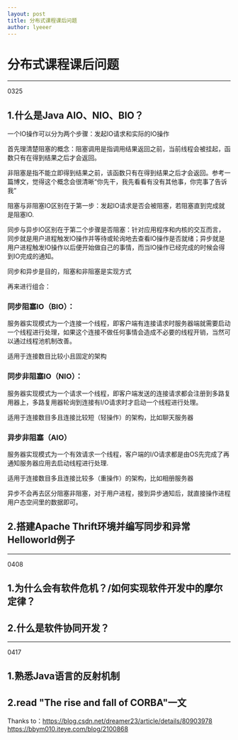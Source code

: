 ```yaml
---
layout: post
title: 分布式课程课后问题
author: lyeeer
---
```


# 分布式课程课后问题

-------------------------
0325
## 1.什么是Java AIO、NIO、BIO？
一个IO操作可以分为两个步骤：发起IO请求和实际的IO操作

首先理清楚阻塞的概念：阻塞调用是指调用结果返回之前，当前线程会被挂起，函数只有在得到结果之后才会返回。

非阻塞是指不能立即得到结果之前，该函数只有在得到结果之后才会返回。参考一篇博文，觉得这个概念会很清晰“你先干，我先看看有没有其他事，你完事了告诉我”

阻塞与非阻塞IO区别在于第一步：发起IO请求是否会被阻塞，若阻塞直到完成就是阻塞IO.

同步与异步IO区别在于第二个步骤是否阻塞：针对应用程序和内核的交互而言，同步就是用户进程触发IO操作并等待或轮询地去查看IO操作是否就绪；异步就是用户进程触发IO操作以后便开始做自己的事情，而当IO操作已经完成的时候会得到IO完成的通知。

同步和异步是目的，阻塞和非阻塞是实现方式

再来进行组合：
### 同步阻塞IO（BIO）：
服务器实现模式为一个连接一个线程，即客户端有连接请求时服务器端就需要启动一个线程进行处理，如果这个连接不做任何事情会造成不必要的线程开销，当然可以通过线程池机制改善。

适用于连接数目比较小且固定的架构

### 同步非阻塞IO（NIO）：
服务器实现模式为一个请求一个线程，即客户端发送的连接请求都会注册到多路复用器上，多路复用器轮询到连接有I/O请求时才启动一个线程进行处理。

适用于连接数目多且连接比较短（轻操作）的架构，比如聊天服务器

### 异步非阻塞（AIO）
服务器实现模式为一个有效请求一个线程，客户端的I/O请求都是由OS先完成了再通知服务器应用去启动线程进行处理.

适用于连接数目多且连接比较多（重操作）的架构，比如相册服务器

异步不会再去区分阻塞非阻塞，对于用户进程，接到异步通知后，就直接操作进程用户态空间里的数据即可。


## 2.搭建Apache Thrift环境并编写同步和异常Helloworld例子 

-------------------------
0408
## 1.为什么会有软件危机？/如何实现软件开发中的摩尔定律？

## 2.什么是软件协同开发？


-------------------------
0417
## 1.熟悉Java语言的反射机制

## 2.read "The rise and fall of CORBA"一文




Thanks to：<https://blog.csdn.net/dreamer23/article/details/80903978>
<https://bbym010.iteye.com/blog/2100868>

